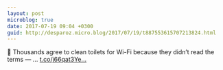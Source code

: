 ```yaml
---
layout: post
microblog: true
date: 2017-07-19 09:04 +0300
guid: http://desparoz.micro.blog/2017/07/19/t887553615707213824.html
---
```

🔗 Thousands agree to clean toilets for Wi-Fi because they didn’t read the terms — ... [t.co/j66qat3Ye...](https://t.co/j66qat3YeL)
